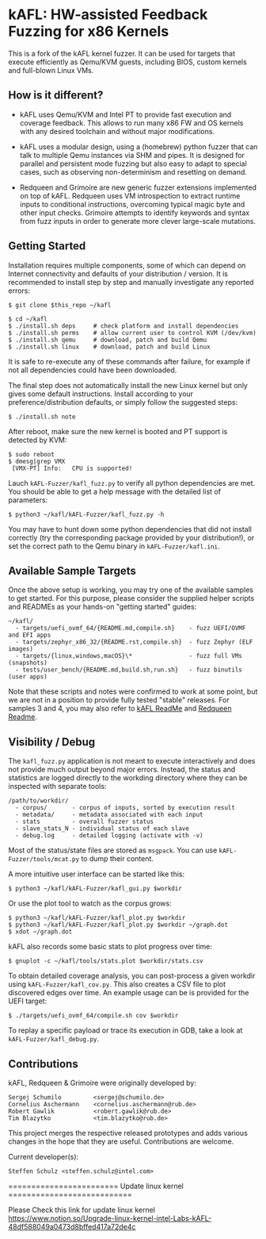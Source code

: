# kAFL: HW-assisted Feedback Fuzzing for x86 Kernels

This is a fork of the kAFL kernel fuzzer. It can be used for targets that
execute efficiently as Qemu/KVM guests, including BIOS, custom kernels and
full-blown Linux VMs.

## How is it different?

- kAFL uses Qemu/KVM and Intel PT to provide fast execution and coverage
  feedback. This allows to run many x86 FW and OS kernels with any desired
  toolchain and without major modifications.

- kAFL uses a modular design, using a (homebrew) python fuzzer that can talk to
  multiple Qemu instances via SHM and pipes. It is designed for parallel and
  persistent mode fuzzing but also easy to adapt to special cases, such as
  observing non-determinism and resetting on demand.

- Redqueen and Grimoire are new generic fuzzer extensions implemented on top of
  kAFL. Redqueen uses VM introspection to extract runtime inputs to conditional
  instructions, overcoming typical magic byte and other input checks.  Grimoire
  attempts to identify keywords and syntax from fuzz inputs in order to generate
  more clever large-scale mutations.


## Getting Started

Installation requires multiple components, some of which can depend on Internet
connectivity and defaults of your distribution / version. It is recommended to
install step by step and manually investigate any reported errors:

```
$ git clone $this_repo ~/kafl

$ cd ~/kafl
$ ./install.sh deps     # check platform and install dependencies
$ ./install.sh perms    # allow current user to control KVM (/dev/kvm)
$ ./install.sh qemu     # download, patch and build Qemu
$ ./install.sh linux    # download, patch and build Linux
```

It is safe to re-execute any of these commands after failure, for example
if not all dependencies could have been downloaded.

The final step does not automatically install the new Linux kernel but only gives
some default instructions. Install according to your preference/distribution
defaults, or simply follow the suggested steps:

```
$ ./install.sh note
```

After reboot, make sure the new kernel is booted and PT support is detected by KVM:

```
$ sudo reboot
$ dmesg|grep VMX
 [VMX-PT] Info:   CPU is supported!
```

Lauch `kAFL-Fuzzer/kafl_fuzz.py` to verify all python dependencies are met. You
should be able to get a help message with the detailed list of parameters:

```
$ python3 ~/kafl/kAFL-Fuzzer/kafl_fuzz.py -h
```

You may have to hunt down some python dependencies that did not install
correctly (try the corresponding package provided by your distribution!),
or set the correct path to the Qemu binary in `kAFL-Fuzzer/kafl.ini`.


## Available Sample Targets

Once the above setup is working, you may try one of the available samples to get
started. For this purpose, please consider the supplied helper scripts and
READMEs as your hands-on "getting started" guides:

```
~/kafl/
  - targets/uefi_ovmf_64/{README.md,compile.sh}    - fuzz UEFI/OVMF and EFI apps
  - targets/zephyr_x86_32/{README.rst,compile.sh}  - fuzz Zephyr (ELF images)
  - targets/{linux,windows,macOS}\*                - fuzz full VMs (snapshots)
  - tests/user_bench/{README.md,build.sh,run.sh}   - fuzz binutils (user apps)
```

Note that these scripts and notes were confirmed to work at some point, but we
are not in a position to provide fully tested "stable" releases. For samples
3 and 4, you may also refer to [kAFL ReadMe](doc/README.kAFL.md) and
[Redqueen Readme](doc/README.Redqueen.md).


## Visibility / Debug

The `kafl_fuzz.py` application is not meant to execute interactively and does not
provide much output beyond major errors. Instead, the status and statistics are
logged directly to the workding directory where they can be inspected with
separate tools:

```
/path/to/workdir/
  - corpus/       - corpus of inputs, sorted by execution result
  - metadata/     - metadata associated with each input
  - stats         - overall fuzzer status
  - slave_stats_N - individual status of each slave
  - debug.log     - detailed logging (activate with -v)
```

Most of the status/state files are stored as `msgpack`. You can use
`kAFL-Fuzzer/tools/mcat.py` to dump their content.

A more intuitive user interface can be started like this:

```
$ python3 ~/kafl/kAFL-Fuzzer/kafl_gui.py $workdir
```

Or use the plot tool to watch as the corpus grows:

```
$ python3 ~/kafl/kAFL-Fuzzer/kafl_plot.py $workdir
$ python3 ~/kafl/kAFL-Fuzzer/kafl_plot.py $workdir ~/graph.dot
$ xdot ~/graph.dot
```

kAFL also records some basic stats to plot progress over time:

```
$ gnuplot -c ~/kafl/tools/stats.plot $workdir/stats.csv
```

To obtain detailed coverage analysis, you can post-process a given workdir using
`kAFL-Fuzzer/kafl_cov.py`. This also creates a CSV file to plot discovered edges
over time. An example usage can be is provided for the UEFI target:

```
$ ./targets/uefi_ovmf_64/compile.sh cov $workdir
```

To replay a specific payload or trace its execution in GDB, take a look at
`kAFL-Fuzzer/kafl_debug.py`.


## Contributions

kAFL, Redqueen & Grimoire were originally developed by:

```
Sergej Schumilo         <sergej@schumilo.de>
Cornelius Aschermann    <cornelius.aschermann@rub.de>
Robert Gawlik           <robert.gawlik@rub.de>
Tim Blazytko            <tim.blazytko@rub.de>
```

This project merges the respective released prototypes and adds various changes
in the hope that they are useful. Contributions are welcome.

Current developer(s):

```
Steffen Schulz <steffen.schulz@intel.com>
```

======================== Update linux kernel ===========================

Please Check this link for update linux kernel
https://www.notion.so/Upgrade-linux-kernel-intel-Labs-kAFL-48df588049a0473d8bffed417a72de4c
